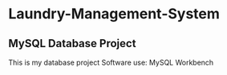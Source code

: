 # Laundry-Management-System
## MySQL Database Project
This is my database project
Software use: MySQL Workbench
